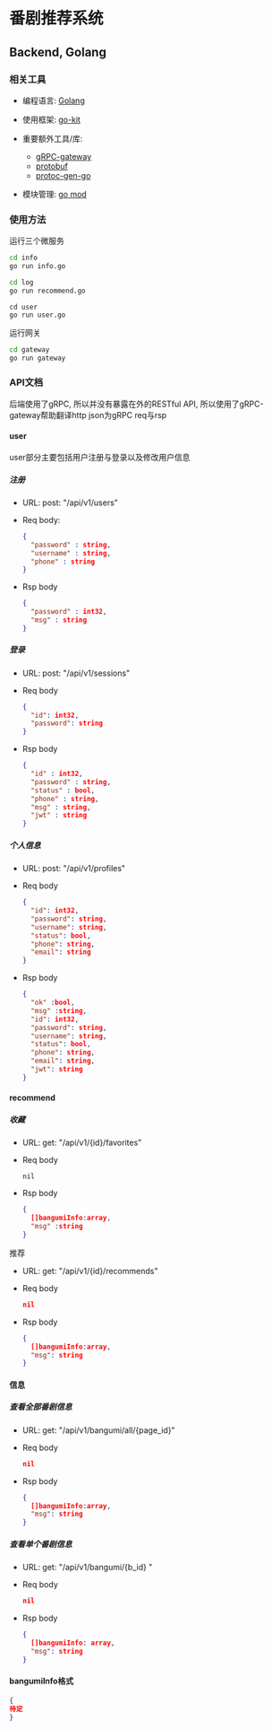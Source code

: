 # 番剧推荐系统

 ## Backend, Golang

### 相关工具

- 编程语言: [Golang](https://golang.org)

- 使用框架: [go-kit](https://github.com/go-kit/kit)

- 重要额外工具/库:
  -  [gRPC-gateway](https://github.com/grpc-ecosystem/grpc-gateway)
  - [protobuf](https://github.com/protocolbuffers/protobuf)
  - [protoc-gen-go](https://github.com/golang/protobuf)

- 模块管理: [go mod](https://github.com/golang/go/wiki/Modules)

### 使用方法

运行三个微服务

```sh
cd info
go run info.go
```

```sh
cd log
go run recommend.go
```

```
cd user
go run user.go
```

运行网关

```sh
cd gateway
go run gateway
```

### API文档

后端使用了gRPC, 所以并没有暴露在外的RESTful API, 所以使用了gRPC-gateway帮助翻译http json为gRPC req与rsp

#### user

user部分主要包括用户注册与登录以及修改用户信息

##### 注册

- URL:  post: "/api/v1/users"

- Req body:  

  ```json
  {
  	"password" : string,
  	"username" : string,
  	"phone" : string
  }
  ```

- Rsp body

  ```json
  {
  	"password" : int32,
  	"msg" : string
  }
  ```

  

##### 登录

- URL: post: "/api/v1/sessions"

- Req body

  ```json
  {
  	"id": int32,
  	"password": string
  }
  ```

- Rsp body

  ```json
  {
  	"id" : int32,
  	"password" : string,
  	"status" : bool,
  	"phone" : string,
  	"msg" : string,
  	"jwt" : string
  }
  ```

##### 个人信息

- URL:  post: "/api/v1/profiles"

- Req body

  ```json
  {
  	"id": int32,
  	"password": string,
  	"username": string,
  	"status": bool,
  	"phone": string,
  	"email": string
  }
  ```
  
- Rsp body

  ```json
  {
  	"ok" :bool,
  	"msg" :string,
  	"id": int32,
  	"password": string,
  	"username": string,
  	"status": bool,
  	"phone": string,
  	"email": string,
    "jwt": string
  }
  ```

  

#### recommend

##### 收藏

- URL:  get: "/api/v1/{id}/favorites"

- Req body

  ```josn
  nil
  ```

- Rsp body

  ```json
  {
  	[]bangumiInfo:array,
  	"msg" :string 
  }
  ```

推荐

- URL: get: "/api/v1/{id}/recommends"

- Req body

  ```json
  nil
  ```

- Rsp body

  ```json
  {
  	[]bangumiInfo:array,
  	"msg": string
  }
  ```

  

#### 信息

##### 查看全部番剧信息

- URL: get: "/api/v1/bangumi/all/{page_id}"

- Req body

  ```json
  nil
  ```

- Rsp body

  ```json
  {
  	[]bangumiInfo:array,
  	"msg": string			
  }
  ```

  

##### 查看单个番剧信息

- URL: get: "/api/v1/bangumi/{b_id} "

- Req body

  ```json
  nil
  ```

- Rsp body

  ```json
  {
  	[]bangumiInfo: array,
  	"msg": string
  }
  ```

  

#### bangumiInfo格式

```json
{
待定
}
```

